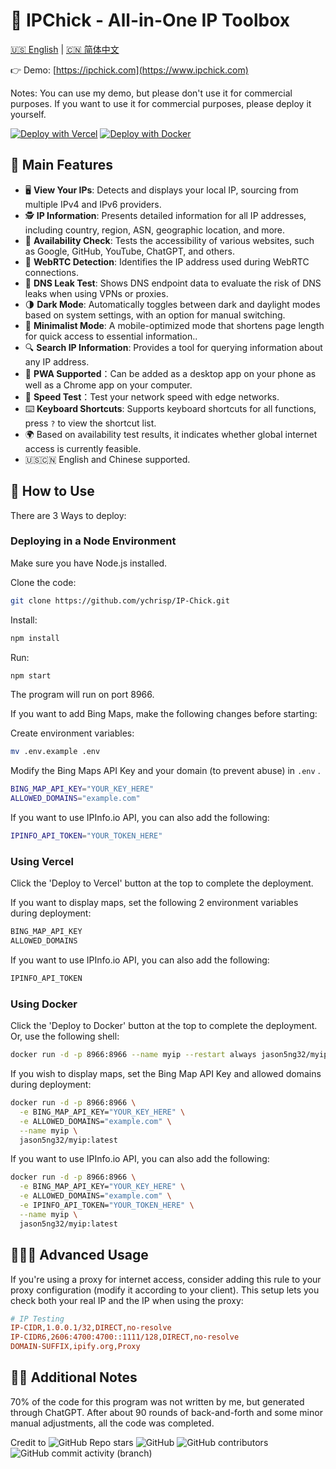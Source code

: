 # 🧰 IPChick - All-in-One IP Toolbox

[🇺🇸 English](README.md) | [🇨🇳 简体中文](README_CN.md)

👉 Demo: [https://ipchick.com](https://www.ipchick.com)

Notes: You can use my demo, but please don't use it for commercial purposes. If you want to use it for commercial purposes, please deploy it yourself.

[![Deploy with Vercel](https://raw.githubusercontent.com/jason5ng32/MyIP/main/public/res/img/Vercel.svg)](https://vercel.com/new/clone?repository-url=https://github.com/ychrisp/IP-Chick)
[![Deploy with Docker](https://raw.githubusercontent.com/jason5ng32/MyIP/main/public/res/img/Docker.svg)](https://hub.docker.com/r/jason5ng32/myip)

## 👀 Main Features

* 🖥️ **View Your IPs**: Detects and displays your local IP, sourcing from multiple IPv4 and IPv6 providers.
* 🕵️ **IP Information**: Presents detailed information for all IP addresses, including country, region, ASN, geographic location, and more.
* 🚦 **Availability Check**: Tests the accessibility of various websites, such as Google, GitHub, YouTube, ChatGPT, and others.
* 🚥 **WebRTC Detection**: Identifies the IP address used during WebRTC connections.
* 🛑 **DNS Leak Test**: Shows DNS endpoint data to evaluate the risk of DNS leaks when using VPNs or proxies.
* 🌗 **Dark Mode**: Automatically toggles between dark and daylight modes based on system settings, with an option for manual switching.
* 📱 **Minimalist Mode**: A mobile-optimized mode that shortens page length for quick access to essential information..
* 🔍 **Search IP Information**: Provides a tool for querying information about any IP address.
* 📲 **PWA Supported**：Can be added as a desktop app on your phone as well as a Chrome app on your computer.
* 🚀 **Speed Test**：Test your network speed with edge networks.
* ⌨️ **Keyboard Shortcuts**: Supports keyboard shortcuts for all functions, press `?` to view the shortcut list.
* 🌍 Based on availability test results, it indicates whether global internet access is currently feasible.
* 🇺🇸🇨🇳 English and Chinese supported.

## 📕 How to Use

There are 3 Ways to deploy:

### Deploying in a Node Environment

Make sure you have Node.js installed.

Clone the code:

```bash
git clone https://github.com/ychrisp/IP-Chick.git
```

Install:

```bash
npm install
```

Run:

```bash
npm start
```

The program will run on port 8966.

If you want to add Bing Maps, make the following changes before starting:

Create environment variables:

```bash
mv .env.example .env
```

Modify the Bing Maps API Key and your domain (to prevent abuse) in `.env` .

```bash
BING_MAP_API_KEY="YOUR_KEY_HERE"
ALLOWED_DOMAINS="example.com"
```

If you want to use IPInfo.io API, you can also add the following:

```bash
IPINFO_API_TOKEN="YOUR_TOKEN_HERE"
```

### Using Vercel

Click the 'Deploy to Vercel' button at the top to complete the deployment.

If you want to display maps, set the following 2 environment variables during deployment:

```bash
BING_MAP_API_KEY
ALLOWED_DOMAINS
```

If you want to use IPInfo.io API, you can also add the following:

```bash
IPINFO_API_TOKEN
```

### Using Docker

Click the 'Deploy to Docker' button at the top to complete the deployment. Or, use the following shell:

```bash
docker run -d -p 8966:8966 --name myip --restart always jason5ng32/myip:latest
```

If you wish to display maps, set the Bing Map API Key and allowed domains during deployment:

```bash
docker run -d -p 8966:8966 \
  -e BING_MAP_API_KEY="YOUR_KEY_HERE" \
  -e ALLOWED_DOMAINS="example.com" \
  --name myip \
  jason5ng32/myip:latest

```

If you want to use IPInfo.io API, you can also add the following:

```bash
docker run -d -p 8966:8966 \
  -e BING_MAP_API_KEY="YOUR_KEY_HERE" \
  -e ALLOWED_DOMAINS="example.com" \
  -e IPINFO_API_TOKEN="YOUR_TOKEN_HERE" \
  --name myip \
  jason5ng32/myip:latest

```

## 👩🏻‍💻 Advanced Usage

If you're using a proxy for internet access, consider adding this rule to your proxy configuration (modify it according to your client). This setup lets you check both your real IP and the IP when using the proxy:

```ini
# IP Testing
IP-CIDR,1.0.0.1/32,DIRECT,no-resolve
IP-CIDR6,2606:4700:4700::1111/128,DIRECT,no-resolve
DOMAIN-SUFFIX,ipify.org,Proxy
```

## 😶‍🌫️ Additional Notes

70% of the code for this program was not written by me, but generated through ChatGPT. After about 90 rounds of back-and-forth and some minor manual adjustments, all the code was completed.

Credit to
![GitHub Repo stars](https://img.shields.io/github/stars/jason5ng32/MyIP)
![GitHub](https://img.shields.io/github/license/jason5ng32/MyIP)
![GitHub contributors](https://img.shields.io/github/contributors/jason5ng32/MyIP)
![GitHub commit activity (branch)](https://img.shields.io/github/commit-activity/m/jason5ng32/MyIP)
